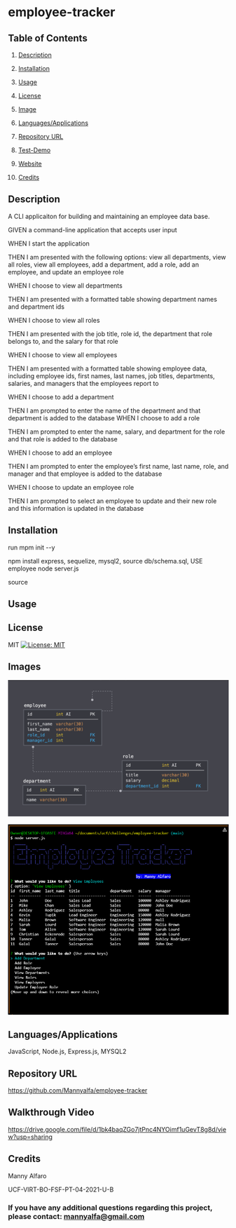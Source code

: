 # employee-tracker

## Table of Contents

1. [Description](#description)

2. [Installation](#installation)

3. [Usage](#usage)

4. [License](#license)

5. [Image](#Image)

6. [Languages/Applications](#languages-applications)

7. [Repository URL](#repository-url)

8. [Test-Demo](#test-demo)

9. [Website](#website)

10. [Credits](#credits)

## Description
A CLI applicaiton for building and maintaining an employee data base.

GIVEN a command-line application that accepts user input

WHEN I start the application

THEN I am presented with the following options: view all departments, view all roles, view all employees, add a department, add a role, add an employee, and update an employee role

WHEN I choose to view all departments

THEN I am presented with a formatted table showing department names and department ids

WHEN I choose to view all roles

THEN I am presented with the job title, role id, the department that role belongs to, and the salary for that role

WHEN I choose to view all employees

THEN I am presented with a formatted table showing employee data, including employee ids, first names, last names, job titles, departments, salaries, and managers that the employees report to

WHEN I choose to add a department

THEN I am prompted to enter the name of the department and that department is added to the database
WHEN I choose to add a role

THEN I am prompted to enter the name, salary, and department for the role and that role is added to the database

WHEN I choose to add an employee

THEN I am prompted to enter the employee’s first name, last name, role, and manager and that employee is added to the database

WHEN I choose to update an employee role

THEN I am prompted to select an employee to update and their new role and this information is updated in the database 

## Installation
run mpm init --y

npm install express, sequelize, mysql2, source db/schema.sql, USE employee node server.js

source 

## Usage


## License
MIT [![License: MIT](https://img.shields.io/badge/License-MIT-yellow.svg)](https://opensource.org/licenses/MIT)

## Images
![screenshot](https://github.com/Mannyalfa/employee-tracker/blob/main/images/db_schema.png)

![screenshot](https://github.com/Mannyalfa/employee-tracker/blob/main/images/screenshot.png)

## Languages/Applications
JavaScript, Node.js, Express.js, MYSQL2

## Repository URL
https://github.com/Mannyalfa/employee-tracker

## Walkthrough Video
https://drive.google.com/file/d/1bk4baqZGo7jtPnc4NYOimf1uGevT8g8d/view?usp=sharing
    
## Credits
Manny Alfaro

UCF-VIRT-BO-FSF-PT-04-2021-U-B

### If you have any additional questions regarding this project, please contact: mannyalfa@gmail.com